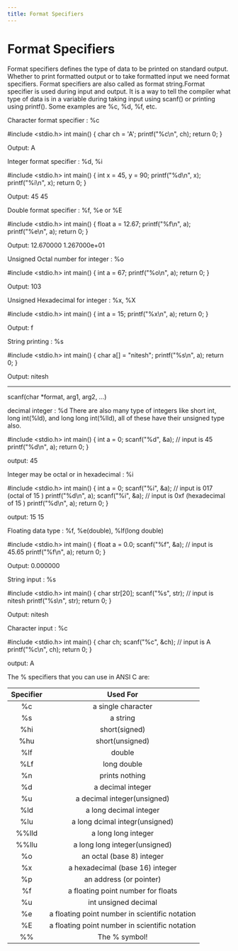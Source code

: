 ```yaml
---
title: Format Specifiers
---
```

# Format Specifiers

Format specifiers defines the type of data to be printed on standard output. Whether to print formatted output or to take formatted input we need format specifiers. Format specifiers are also called as format string.Format specifier is used during input and output. It is a way to tell the compiler what type of data is in a variable during taking input using scanf() or printing using printf(). Some examples are %c, %d, %f, etc.

Character format specifier : %c

#include <stdio.h>
int main()
{ 
    char ch = 'A'; 
    printf("%c\n", ch); 
    return 0; 
}

Output:
A

Integer format specifier : %d, %i

#include <stdio.h> 
int main() 
{ 
    int x = 45, y = 90; 
    printf("%d\n", x); 
    printf("%i\n", x); 
    return 0; 
} 

Output:
45
45

Double format specifier : %f, %e or %E

#include <stdio.h> 
int main() 
{ 
    float a = 12.67; 
    printf("%f\n", a); 
    printf("%e\n", a); 
    return 0; 
} 

Output:
12.670000
1.267000e+01

Unsigned Octal number for integer : %o

#include <stdio.h> 
int main() 
{ 
    int a = 67; 
    printf("%o\n", a); 
    return 0; 
} 

Output:
103

Unsigned Hexadecimal for integer : %x, %X

#include <stdio.h> 
int main() 
{ 
    int a = 15; 
    printf("%x\n", a); 
    return 0; 
} 

Output:
f

String printing : %s

#include <stdio.h> 
int main() 
{ 
    char a[] = "nitesh"; 
    printf("%s\n", a); 
    return 0; 
} 

Output:
nitesh

----------------------------------------

scanf(char *format, arg1, arg2, …)

decimal integer : %d
There are also many type of integers like short int, long int(%ld), and long long int(%lld), all of these have their unsigned type also.

#include <stdio.h> 
int main() 
{ 
    int a = 0; 
    scanf("%d", &a); // input is 45 
    printf("%d\n", a); 
    return 0; 
} 

output:
45

Integer may be octal or in hexadecimal : %i

#include <stdio.h> 
int main() 
{ 
    int a = 0; 
    scanf("%i", &a); // input is 017 (octal of 15 ) 
    printf("%d\n", a); 
    scanf("%i", &a); // input is 0xf (hexadecimal of 15 ) 
    printf("%d\n", a); 
    return 0; 
} 

output:
15
15

Floating data type : %f, %e(double), %lf(long double)

#include <stdio.h> 
int main() 
{ 
    float a = 0.0; 
    scanf("%f", &a); // input is 45.65 
    printf("%f\n", a); 
    return 0; 
}

Output:
0.000000

String input : %s

#include <stdio.h> 
int main() 
{ 
    char str[20]; 
    scanf("%s", str); // input is nitesh 
    printf("%s\n", str); 
    return 0; 
} 

Output:
nitesh

Character input : %c

#include <stdio.h> 
int main() 
{ 
    char ch; 
    scanf("%c", &ch); // input is A 
    printf("%c\n", ch); 
    return 0; 
}

output:
A


The % specifiers that you can use in ANSI C are:

| Specifier | Used For |
|:-------------:|:-------------:|
| %c | a single character|
| %s | a string |
| %hi| short(signed)|
| %hu| short(unsigned)|
| %lf| double|
| %Lf| long double |
| %n | prints nothing |
| %d | a decimal integer|
| %u | a decimal integer(unsigned)|
| %ld| a long decimal integer|
| %lu| a long dcimal integr(unsigned)|
|%%lld| a long long integer|
|%%llu| a long long integer(unsigned)|
| %o | an octal (base 8) integer|
| %x | a hexadecimal (base 16) integer |
| %p | an address (or pointer) |
| %f | a floating point number for floats |
| %u | int unsigned decimal |
| %e | a floating point number in scientific notation |
| %E | a floating point number in scientific notation |
| %% | The % symbol! |
